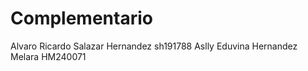 # Complementario

Alvaro Ricardo Salazar Hernandez sh191788
Aslly Eduvina Hernandez Melara HM240071
